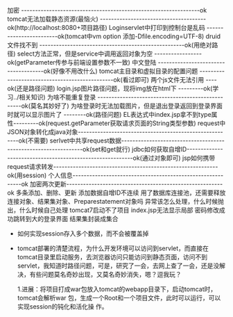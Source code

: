 加密 ----------------------------------------------------------------ok
tomcat无法加载静态资源(最恼火) --------------------------------------ok(http://localhost:8080+项目路径)
Loginservlet中打印到控制台是乱码 ------------------------ok(tomcat中vm option 添加-Dfile.encoding=UTF-8)
druid文件找不到 ----------------------------------------------------ok(用绝对路径)
select方法正常，但是service中调用返回对象为空 -----------------ok(getParameter传参与前端设置参数不一致)
中文登陆 -------------------------------------ok(好像不用改什么)
tomcat主目录和虚拟目录的配置问题 -----------------------------------------------ok(看过即可) 
两个js文件无法引用   ----ok(还是路径问题)
login.jsp图片路径问题，现将img放在html下 ---------ok(学习../相关知识)
为啥不能重复登录 --------------------------------------------------ok(莫名其妙好了)
为啥登录时无法加载图片，但是退出登录返回到登录界面时就可以显示图片了 --------ok(路径问题)
EL表达式中index.jsp拿不到type属性---------ok(request.getParameter获取请求页面的String类型参数)
request中JSON对象转化成java对象--------------------------------------------------------ok(不需要)
serlvet中共享request数据----------------------------------------------------------------ok(set和get就行)
jdbc如何获取自增ID----------------------------------------------------------ok(通过对象即可)
jsp如何携带request请求转发-----------------------------------------------------------ok(用session)
个人信息-----------------------------------------------------------ok
加密两次更新--------------------------------------------------------ok
多条添加、删除、更新
添加数据自增ID不连续 
用了数据库连接池，还需要释放连接对象、结果集对象、Preparestatement对象吗
异常该怎么处理，什么时候抛出，什么时候自己处理
tomcat7启动不了项目
index.jsp无法显示局部
密码修改成功跳转到大的登录界面
结果集封装成集合

- 如何实现session存入多个数据，而不会被覆盖掉

- tomcat部署的清楚流程，为什么开发环境可以访问到servlet，而直接在tomcat目录里启动服务，去浏览器访问只能访问到静态页面，访问不到servlet，我知道时路径问题，可是，研究了一会，去网上查了一会，还是没解决，有些问题莫名奇妙出现，又莫名奇妙消失，嗯？逗我玩？

  ​	1.进展：将项目打成war包放入tomcat的webapp目录下，启动tomcat时，tomcat会解析war		包，生成一个Root和一个项目文件，此时可以运行，可以实现session的钝化和活化操		作。

  